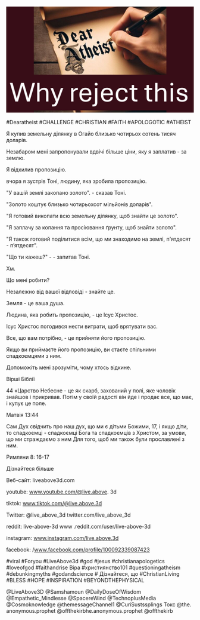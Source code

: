 ![Video cover image](../cover.jpg "cover photo")

#Dearatheist #CHALLENGE #CHRISTIAN #FAITH #APOLOGOTIC #ATHEIST

Я купив земельну ділянку в Огайо близько чотирьох сотень тисяч доларів.

Незабаром мені запропонували вдвічі більше ціни, яку я заплатив - за землю.

Я відхилив пропозицію.

вчора я зустрів Тоні, людину, яка зробила пропозицію.

"У вашій землі закопано золото". - сказав Тоні.

"Золото коштує близько чотирьохсот мільйонів доларів".

"Я готовий викопати всю земельну ділянку, щоб знайти це золото".

"Я заплачу за копання та просіювання ґрунту, щоб знайти золото".

"Я також готовий поділитися всім, що ми знаходимо на землі, п'ятдесят - п’ятдесят".

"Що ти кажеш?" - - запитав Тоні.

Хм.

Що мені робити?

Незалежно від вашої відповіді - знайте це.

Земля - ​​це ваша душа.

Людина, яка робить пропозицію, - це Ісус Христос.

Ісус Христос погодився нести витрати, щоб врятувати вас.

Все, що вам потрібно, - це прийняти його пропозицію.

Якщо ви приймаєте його пропозицію, ви стаєте спільними спадкоємцями з ним.

Допоможіть мені зрозуміти, чому хтось відкине.

Вірші Біблії

44 «Царство Небесне - це як скарб, захований у полі, яке чоловік знайшов і прикривав. Потім у своїй радості він йде і продає все, що має, і купує це поле.

Матвія 13:44

Сам Дух свідчить про наш дух, що ми є дітьми Божими, 17, і якщо діти, то спадкоємці - спадкоємці Бога та спадкоємців з Христом, за умови, що ми страждаємо з ним Для того, щоб ми також були прославлені з ним.

Римляни 8: 16-17

Дізнайтеся більше

Веб-сайт: liveabove3d.com

youtube: www.youtube.com/@live.above. 3d

tiktok: www.tiktok.com/@live.above.3d

Twitter: @live_above_3d twitter.com/live_above_3d

reddit: live-above-3d www .reddit.com/user/live-above-3d

instagram: www.instagram.com/live.above.3d

facebook: /www.facebook.com/profile/100092339087423  

#viral #Foryou #LiveAbove3d #god #jesus #christianapologetics #loveofgod #faithandrise Віра #християнство101 #questioningatheism #debunkingmyths #godandscience # Дізнайтеся, що #ChristianLiving #BLESS #HOPE #INSPIRATION #BEYONDTHEPHYSICAL

@LiveAbove3D @Samshamoun @DailyDoseOfWisdom @Empathetic_Mindlesse @SpacereWind @TechnoplusMedia @Cosmoknowledge @themessageChannel1 @CuriSustssplings Токс @the. anonymous.prophet @offthekirbhe.anonymous.prophet @offthekirb